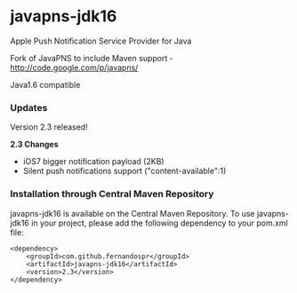 javapns-jdk16
=============

Apple Push Notification Service Provider for Java

Fork of JavaPNS to include Maven support - http://code.google.com/p/javapns/

Java1.6 compatible

### Updates

Version 2.3 released!

**2.3 Changes**
* iOS7 bigger notification payload (2KB)
* Silent push notifications support ("content-available":1)

### Installation through Central Maven Repository
javapns-jdk16 is available on the Central Maven Repository.
To use javapns-jdk16 in your project, please add the following dependency to your pom.xml file:
```
<dependency>
	<groupId>com.github.fernandospr</groupId>
	<artifactId>javapns-jdk16</artifactId>
	<version>2.3</version>
</dependency>
```
